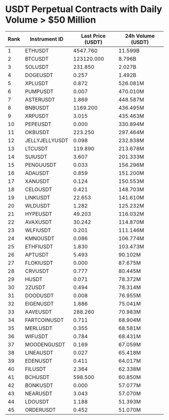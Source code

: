 # USDT Perpetual Contracts with Daily Volume > $50 Million

| Rank | Instrument ID | Last Price (USDT) | 24h Volume (USDT) |
|------|---------------|-------------------|-------------------|
| 1 | ETHUSDT | 4547.760 | 11.599B |
| 2 | BTCUSDT | 123120.000 | 8.796B |
| 3 | SOLUSDT | 231.850 | 2.027B |
| 4 | DOGEUSDT | 0.257 | 1.492B |
| 5 | XPLUSDT | 0.872 | 526.081M |
| 6 | PUMPUSDT | 0.007 | 470.010M |
| 7 | ASTERUSDT | 1.869 | 448.587M |
| 8 | BNBUSDT | 1169.200 | 436.495M |
| 9 | XRPUSDT | 3.015 | 435.463M |
| 10 | PEPEUSDT | 0.000 | 330.894M |
| 11 | OKBUSDT | 223.250 | 297.464M |
| 12 | JELLYJELLYUSDT | 0.098 | 232.838M |
| 13 | LTCUSDT | 119.890 | 213.678M |
| 14 | SUIUSDT | 3.607 | 201.333M |
| 15 | PENGUUSDT | 0.033 | 156.296M |
| 16 | ADAUSDT | 0.859 | 151.200M |
| 17 | XANUSDT | 0.124 | 150.553M |
| 18 | CELOUSDT | 0.421 | 148.703M |
| 19 | LINKUSDT | 22.653 | 141.610M |
| 20 | WLDUSDT | 1.282 | 125.232M |
| 21 | HYPEUSDT | 49.203 | 116.032M |
| 22 | AVAXUSDT | 30.242 | 114.870M |
| 23 | WLFIUSDT | 0.201 | 111.146M |
| 24 | KMNOUSDT | 0.086 | 106.774M |
| 25 | ETHFIUSDT | 1.830 | 103.473M |
| 26 | APTUSDT | 5.493 | 90.102M |
| 27 | FLOKIUSDT | 0.000 | 87.675M |
| 28 | CRVUSDT | 0.777 | 80.445M |
| 29 | HUSDT | 0.071 | 78.372M |
| 30 | 2ZUSDT | 0.494 | 78.314M |
| 31 | DOODUSDT | 0.008 | 76.955M |
| 32 | EIGENUSDT | 1.886 | 75.041M |
| 33 | AAVEUSDT | 288.260 | 70.983M |
| 34 | FARTCOINUSDT | 0.711 | 68.904M |
| 35 | MERLUSDT | 0.355 | 68.581M |
| 36 | WIFUSDT | 0.784 | 68.431M |
| 37 | MOODENGUSDT | 0.169 | 67.059M |
| 38 | LINEAUSDT | 0.027 | 65.418M |
| 39 | EDENUSDT | 0.411 | 64.017M |
| 40 | FILUSDT | 2.364 | 62.338M |
| 41 | BCHUSDT | 598.500 | 60.850M |
| 42 | BONKUSDT | 0.000 | 57.077M |
| 43 | NEARUSDT | 3.043 | 57.070M |
| 44 | LDOUSDT | 1.188 | 51.393M |
| 45 | ORDERUSDT | 0.452 | 51.070M |
